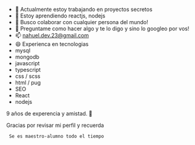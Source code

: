 - 🔭 Actualmente estoy trabajando en proyectos secretos
- 🌱 Estoy aprendiendo reactjs, nodejs 
- 👯 Busco colaborar con cualquier persona del mundo! 
- 💬 Preguntame como hacer algo y te lo digo y sino lo googleo por vos!
- 📫 nahuel.dev.23@gmail.com
- 😄 Experienca en tecnologias
-  mysql
-  mongodb
-  javascript
-  typescript
-  css / scss
-  html / pug
-  SEO
-  React
-  nodejs

9 años de experencia y amistad. 🖤

Gracias por revisar mi perfil y recuerda

` Se es maestro-alumno todo el tiempo`

